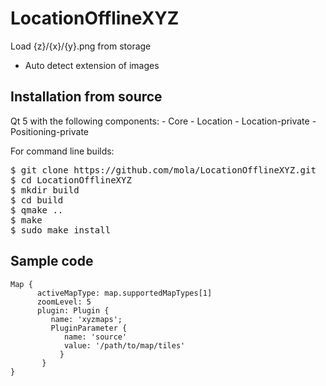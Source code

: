 # LocationOfflineXYZ

Load {z}/{x}/{y}.png from storage 

* Auto detect extension of images

Installation from source
------------------------

Qt 5 with the following components:
    - Core
    - Location
    - Location-private
    - Positioning-private

For command line builds:
<pre>
$ git clone https://github.com/mola/LocationOfflineXYZ.git
$ cd LocationOfflineXYZ
$ mkdir build
$ cd build
$ qmake ..
$ make
$ sudo make install
</pre>

## Sample code

```
Map {
      activeMapType: map.supportedMapTypes[1]
      zoomLevel: 5
      plugin: Plugin {
         name: 'xyzmaps';
         PluginParameter {
            name: 'source'
            value: '/path/to/map/tiles'
           }
       }
}
```

